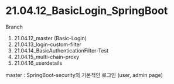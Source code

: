 # 21.04.12_BasicLogin_SpringBoot

Branch

1) 21.04.12_master (Basic-Login)
2) 21.04.13_login-custom-filter
3) 21.04.14_BasicAuthenticationFilter-Test
4) 21.04.15_multi-chain-proxy
5) 21.04.16_userdetails


master : 
SpringBoot-security의 기본적인 로그인 (user, admin page)
